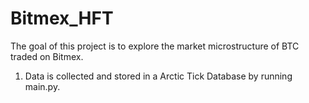 # Bitmex_HFT

The goal of this project is to explore the market microstructure of BTC traded on Bitmex. 

1. Data is collected and stored in a Arctic Tick Database by running main.py.
